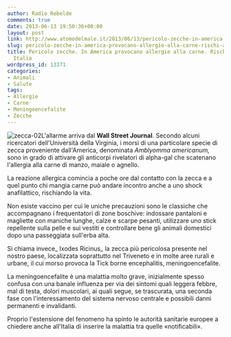 ```yaml
---
author: Radio Rebelde
comments: true
date: 2013-06-13 19:50:36+00:00
layout: post
link: http://www.atomodelmale.it/2013/06/13/pericolo-zecche-in-america-provocano-allergie-alla-carne-rischi-anche-in-italia/
slug: pericolo-zecche-in-america-provocano-allergie-alla-carne-rischi-anche-in-italia
title: Pericolo zecche. In America provocano allergie alla carne. Rischi anche in
  Italia
wordpress_id: 13371
categories:
- Animali
- Salute
tags:
- Allergie
- Carne
- Meningoencefalite
- Zecche
---
```


![zecca-02](http://www.atomodelmale.it/wp-content/uploads/2013/06/zecca-02-300x245.jpg)L'allarme arriva dal **Wall Street Journal**. Secondo alcuni ricercatori dell'Università della Virginia, i morsi di una particolare specie di zecca proveniente dall'America, denominata _Amblyomma americanum,_ sono in grado di attivare gli anticorpi rivelatori di alpha-gal che scatenano l'allergia alla carne di manzo, maiale o agnello.

La reazione allergica comincia a poche ore dal contatto con la zecca e a quel punto chi mangia carne può andare incontro anche a uno shock anafilattico, rischiando la vita.

Non esiste vaccino per cui le uniche precauzioni sono le classiche che accompagnano i frequentatori di zone boschive: indossare pantaloni e magliette con maniche lunghe, calze e scarpe pesanti, utilizzare uno stick repellente sulla pelle e sui vestiti e controllare bene gli animali domestici dopo una passeggiata sull'erba alta.

Si chiama invece_ Ixodes Ricinus_ la zecca più pericolosa presente nel nostro paese, localizzata soprattutto nel Triveneto e in molte aree rurali e urbane, il cui morso provoca la Tick borne encephalitis, meningoencefalite.



La meningoencefalite è una malattia molto grave, inizialmente spesso confusa con una banale influenza per via dei sintomi quali leggera febbre, mal di testa, dolori muscolari, ai quali segue, se trascurata, una seconda fase con l'interessamento del sistema nervoso centrale e possibili danni permanenti e invalidanti.

Proprio l'estensione del fenomeno ha spinto le autorità sanitarie europee a chiedere anche all'Italia di inserire la malattia tra quelle «notificabili».
